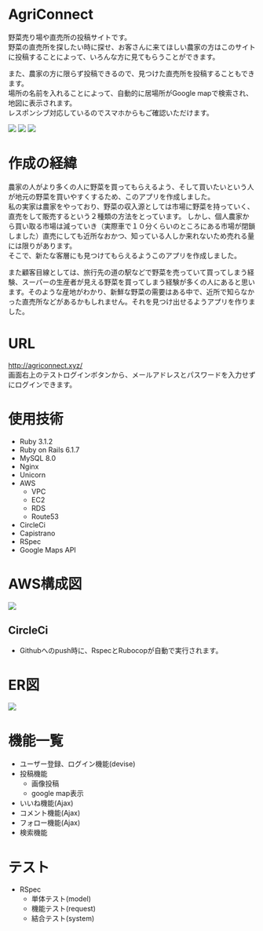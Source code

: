 # AgriConnect
 野菜売り場や直売所の投稿サイトです。<br>
 野菜の直売所を探したい時に探せ、お客さんに来てほしい農家の方はこのサイトに投稿することによって、いろんな方に見てもらうことができます。<br>
 
 また、農家の方に限らず投稿できるので、見つけた直売所を投稿することもできます。<br>
 場所の名前を入れることによって、自動的に居場所がGoogle mapで検索され、地図に表示されます。<br>
 レスポンシブ対応しているのでスマホからもご確認いただけます。

 <img src="https://user-images.githubusercontent.com/100943868/222956477-f9cec8b0-f9c2-4204-8d95-f61070aca6b8.png">
 <img src= "https://user-images.githubusercontent.com/100943868/222951811-43e42981-093a-40ac-ad60-f122a0cf16ae.png">
 <img src= "https://user-images.githubusercontent.com/100943868/222951804-d7f958a2-5790-4226-8c2e-9171e24a1e5d.png">

# 作成の経緯
農家の人がより多くの人に野菜を買ってもらえるよう、そして買いたいという人が地元の野菜を買いやすくするため、このアプリを作成しました。<br>
私の実家は農家をやっており、野菜の収入源としては市場に野菜を持っていく、直売をして販売するという２種類の方法をとっています。
しかし、個人農家から買い取る市場は減っていき（実際車で１０分くらいのところにある市場が閉鎖しました）直売にしても近所なおかつ、知っている人しか来れないため売れる量には限りがあります。<br>
そこで、新たな客層にも見つけてもらえるようこのアプリを作成しました。<br>

また顧客目線としては、旅行先の道の駅などで野菜を売っていて買ってしまう経験、スーパーの生産者が見える野菜を買ってしまう経験が多くの人にあると思います。そのような産地がわかり、新鮮な野菜の需要はある中で、近所で知らなかった直売所などがあるかもしれません。それを見つけ出せるようアプリを作りました。
  
  

# URL
http://agriconnect.xyz/ <br>
画面右上のテストログインボタンから、メールアドレスとパスワードを入力せずにログインできます。

# 使用技術
- Ruby 3.1.2
- Ruby on Rails 6.1.7
- MySQL 8.0
- Nginx
- Unicorn
- AWS
  - VPC
  - EC2
  - RDS
  - Route53
- CircleCi
- Capistrano
- RSpec
- Google Maps API

# AWS構成図
<img src="https://user-images.githubusercontent.com/100943868/222156545-06eda726-21fb-4b01-9ed7-8ebcd29b0860.png">

## CircleCi
- Githubへのpush時に、RspecとRubocopが自動で実行されます。

# ER図
<img src="https://user-images.githubusercontent.com/100943868/222953468-b945d653-6234-4b81-892d-29d0477cfbac.png">

# 機能一覧
- ユーザー登録、ログイン機能(devise)
- 投稿機能
  - 画像投稿
  - google map表示
- いいね機能(Ajax)
- コメント機能(Ajax)
- フォロー機能(Ajax)
- 検索機能

# テスト
- RSpec
  - 単体テスト(model)
  - 機能テスト(request)
  - 結合テスト(system)
